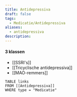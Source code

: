 ```yaml
---
title: Antidepressiva
draft: false
tags:
  - Medicatie/Antidepressiva
aliases:
  - antidepressiva
description:
---
```


#### 3 klassen
- [[SSRI's]]
- [[Tricyclische antidepressiva]]
- [[MAO-remmers]]





















```dataview
TABLE links 
FROM [[Antidepressiva]]
WHERE type = "Medicatie"


```

